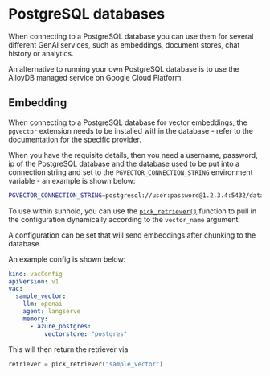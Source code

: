 # PostgreSQL databases

When connecting to a PostgreSQL database you can use them for several different GenAI services, such as embeddings, document stores, chat history or analytics.

An alternative to running your own PostgreSQL database is to use the AlloyDB managed service on Google Cloud Platform.

## Embedding

When connecting to a PostgreSQL database for vector embeddings, the `pgvector` extension needs to be installed within the database - refer to the documentation for the specific provider.

When you have the requisite details, then you need a username, password, ip of the PostgreSQL database and the database used to be put into a connection string and set to the `PGVECTOR_CONNECTION_STRING` environment variable - an example is shown below:

```bash
PGVECTOR_CONNECTION_STRING=postgresql://user:password@1.2.3.4:5432/database
```

To use within sunholo, you can use the [`pick_retriever()`](../sunholo/components/retriever) function to pull in the configuration dynamically according to the `vector_name` argument.

A configuration can be set that will send embeddings after chunking to the database.  

An example config is shown below:

```yaml
kind: vacConfig
apiVersion: v1
vac:
  sample_vector:
    llm: openai
    agent: langserve
    memory:
      - azure_postgres:
          vectorstore: "postgres"
```

This will then return the retriever via 

```python
retriever = pick_retriever("sample_vector")
```

